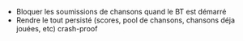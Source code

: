- Bloquer les soumissions de chansons quand le BT est démarré
- Rendre le tout persisté (scores, pool de chansons, chansons déja jouées, etc) crash-proof